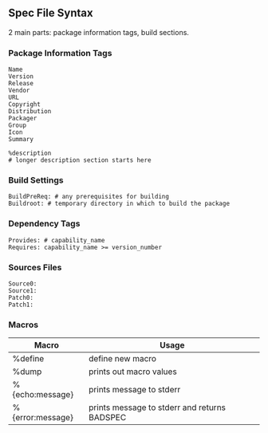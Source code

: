 ## Spec File Syntax ## 

2 main parts: package information tags, build sections.   

### Package Information Tags ###

```
Name
Version
Release
Vendor
URL
Copyright
Distribution
Packager
Group
Icon
Summary

%description 
# longer description section starts here

```

### Build Settings ###

```
BuildPreReq: # any prerequisites for building
Buildroot: # temporary directory in which to build the package
```

### Dependency Tags ###

```
Provides: # capability_name
Requires: capability_name >= version_number

```

### Sources Files ###
```
Source0: 
Source1:
Patch0:
Patch1:
```

### Macros 

|Macro|Usage|
|-----|-----|
|%define| define new macro|
|%dump|prints out macro values|
|%{echo:message}|prints message to stderr|
|%{error:message}|prints message to stderr and returns BADSPEC|

